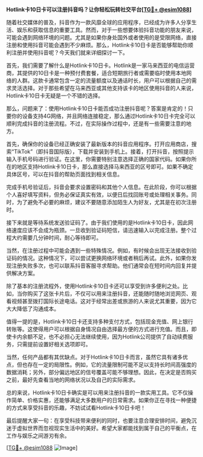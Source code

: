 **Hotlink卡10日卡可以注册抖音吗？让你轻松玩转社交平台[[TG💪+ @esim1088](https://t.me/s/esim1088)]**

随着社交媒体的普及，抖音作为一款风靡全球的应用程序，已经成为许多人分享生活、娱乐和获取信息的重要工具。然而，对于一些想要体验抖音功能的朋友来说，可能会遇到网络环境的问题。尤其是如果你身处国外或者使用的是受限网络，直接注册和使用抖音可能会遇到不少麻烦。那么，Hotlink卡10日卡是否能够帮助你顺利注册并使用抖音呢？今天我们就来详细探讨一下。

首先，我们需要了解什么是Hotlink卡10日卡。Hotlink是一家马来西亚的电信运营商，其提供的10日卡是一种预付费套餐，适合短期旅行者或需要临时使用本地网络的人群。这款卡通常包含一定的流量额度以及通话时长，用户可以根据自己的需求灵活选择。对于那些希望在马来西亚或其他支持该卡的地区使用抖音的人来说，Hotlink卡10日卡无疑是一个不错的选择。

那么，问题来了：使用Hotlink卡10日卡能否成功注册抖音呢？答案是肯定的！只要你的设备支持4G网络，并且网络连接稳定，那么通过Hotlink卡10日卡完全可以顺利完成抖音的注册流程。不过，在实际操作过程中，还是有一些需要注意的地方。

首先，确保你的设备已经正确安装了最新版本的抖音应用程序。打开应用商店，搜索“TikTok”（即抖音国际版），下载并安装到手机上。接着，打开抖音，按照提示输入手机号码进行验证。在这里，你需要特别注意选择正确的国家代码。如果你所在的地区支持Hotlink卡10日卡，那么直接选择马来西亚的区号即可。如果不确定具体区号，可以在抖音的帮助页面找到相关信息。

完成手机号验证后，抖音会要求设置密码和其他个人信息。在此阶段，你可以根据个人喜好填写资料，但务必保证真实有效，以便日后找回账号或处理相关事务。同时，为了避免不必要的麻烦，建议不要随意添加陌生人为好友，尤其是在初次注册时。

接下来就是等待系统发送验证码了。由于我们使用的是Hotlink卡10日卡，因此网络速度应该不会成为瓶颈。一旦收到验证码短信，请迅速输入以完成注册。整个过程大约需要几分钟时间，耐心等待即可。

当然，在注册过程中可能会遇到一些特殊情况。例如，有时候会出现无法接收到验证码的情况。这种情况下，可以尝试更换网络环境或者稍后再试。此外，如果你发现注册失败多次，也可以联系抖音客服寻求帮助。他们通常会在短时间内回复并提供解决方案。

除了基本的注册流程外，使用Hotlink卡10日卡还可以享受到许多便利之处。比如，当你购买了这张卡片后，不仅可以用来注册抖音，还能随时随地浏览网页、观看视频甚至拨打国际长途电话。这对于经常出差或旅游的人来说尤其重要，因为它大大降低了沟通成本。

值得一提的是，Hotlink卡10日卡还支持多种支付方式，包括现金充值、网上银行转账等。这使得用户可以根据自身情况自由选择最方便的方式进行充值。而且，即使卡内余额不足，也不必担心无法继续使用，因为Hotlink公司提供了自动续费服务，只需提前设置好相关选项即可。

当然，任何产品都有其优缺点。对于Hotlink卡10日卡而言，虽然它具有诸多优点，但也存在一定的局限性。例如，它的流量限制可能不足以支持长时间高强度的数据消耗；另外，部分偏远地区的信号覆盖可能不够理想。因此，在决定是否购买之前，最好先查看当地的网络状况以及自己的实际需求。

总的来说，Hotlink卡10日卡确实是可以用来注册抖音的一款实用工具。它不仅操作简单、价格实惠，还能够满足大多数用户的日常需求。如果你正在寻找一种便捷的方式来享受抖音的乐趣，不妨试试看Hotlink卡10日卡吧！

最后提醒大家一句：在享受科技带来便利的同时，也要注意合理安排时间，避免沉迷于虚拟世界而忽视现实生活中的美好。希望大家都能找到属于自己的平衡点，在工作与娱乐之间游刃有余。

[[TG💪+ @esim1088](https://t.me/s/esim1088) ![Image](https://i.postimg.cc/4NQfJmqS/Snipaste-2025-05-13-00-14-12.png)]
